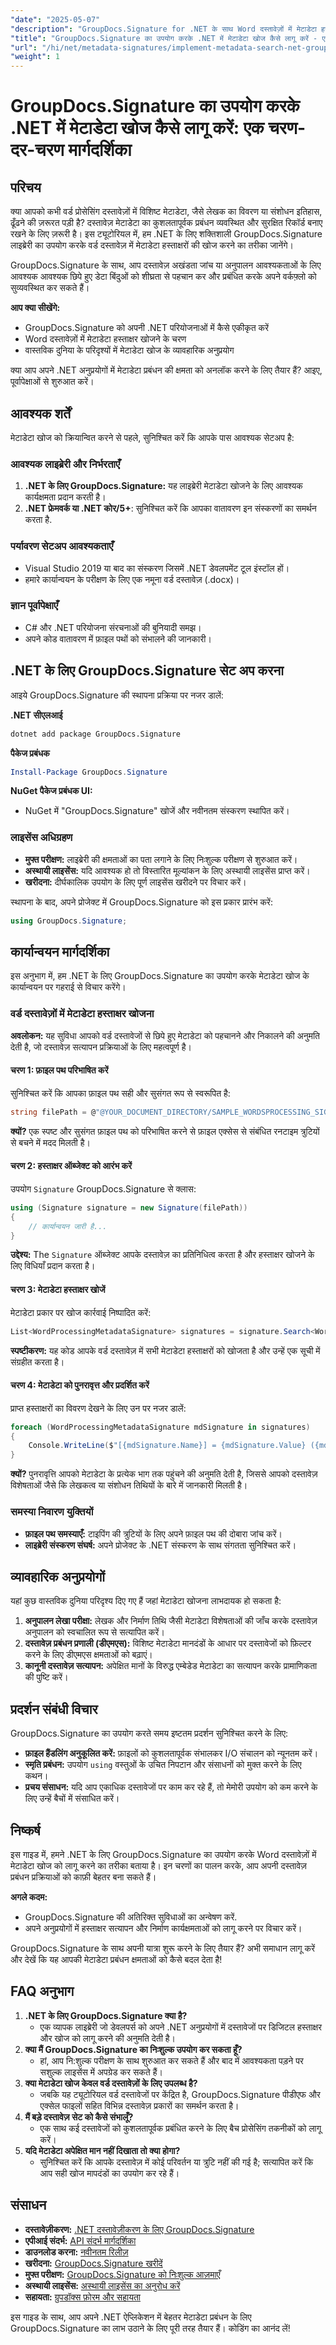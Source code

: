 ```yaml
---
"date": "2025-05-07"
"description": "GroupDocs.Signature for .NET के साथ Word दस्तावेज़ों में मेटाडेटा हस्ताक्षरों को कुशलतापूर्वक खोजने का तरीका जानें। अपने दस्तावेज़ प्रबंधन और अनुपालन प्रक्रियाओं को बेहतर बनाएँ।"
"title": "GroupDocs.Signature का उपयोग करके .NET में मेटाडेटा खोज कैसे लागू करें - एक चरण-दर-चरण मार्गदर्शिका"
"url": "/hi/net/metadata-signatures/implement-metadata-search-net-groupdocs-signature-guide/"
"weight": 1
---
```


# GroupDocs.Signature का उपयोग करके .NET में मेटाडेटा खोज कैसे लागू करें: एक चरण-दर-चरण मार्गदर्शिका

## परिचय

क्या आपको कभी वर्ड प्रोसेसिंग दस्तावेज़ों में विशिष्ट मेटाडेटा, जैसे लेखक का विवरण या संशोधन इतिहास, ढूँढने की ज़रूरत पड़ी है? दस्तावेज़ मेटाडेटा का कुशलतापूर्वक प्रबंधन व्यवस्थित और सुरक्षित रिकॉर्ड बनाए रखने के लिए ज़रूरी है। इस ट्यूटोरियल में, हम .NET के लिए शक्तिशाली GroupDocs.Signature लाइब्रेरी का उपयोग करके वर्ड दस्तावेज़ में मेटाडेटा हस्ताक्षरों की खोज करने का तरीका जानेंगे।

GroupDocs.Signature के साथ, आप दस्तावेज़ अखंडता जांच या अनुपालन आवश्यकताओं के लिए आवश्यक आवश्यक छिपे हुए डेटा बिंदुओं को शीघ्रता से पहचान कर और प्रबंधित करके अपने वर्कफ़्लो को सुव्यवस्थित कर सकते हैं।

**आप क्या सीखेंगे:**
- GroupDocs.Signature को अपनी .NET परियोजनाओं में कैसे एकीकृत करें
- Word दस्तावेज़ों में मेटाडेटा हस्ताक्षर खोजने के चरण
- वास्तविक दुनिया के परिदृश्यों में मेटाडेटा खोज के व्यावहारिक अनुप्रयोग

क्या आप अपने .NET अनुप्रयोगों में मेटाडेटा प्रबंधन की क्षमता को अनलॉक करने के लिए तैयार हैं? आइए, पूर्वापेक्षाओं से शुरुआत करें।

## आवश्यक शर्तें

मेटाडेटा खोज को क्रियान्वित करने से पहले, सुनिश्चित करें कि आपके पास आवश्यक सेटअप है:

### आवश्यक लाइब्रेरी और निर्भरताएँ

1. **.NET के लिए GroupDocs.Signature:** यह लाइब्रेरी मेटाडेटा खोजने के लिए आवश्यक कार्यक्षमता प्रदान करती है।
2. **.NET फ्रेमवर्क या .NET कोर/5+**: सुनिश्चित करें कि आपका वातावरण इन संस्करणों का समर्थन करता है.

### पर्यावरण सेटअप आवश्यकताएँ

- Visual Studio 2019 या बाद का संस्करण जिसमें .NET डेवलपमेंट टूल इंस्टॉल हों।
- हमारे कार्यान्वयन के परीक्षण के लिए एक नमूना वर्ड दस्तावेज़ (.docx)।

### ज्ञान पूर्वापेक्षाएँ

- C# और .NET परियोजना संरचनाओं की बुनियादी समझ।
- अपने कोड वातावरण में फ़ाइल पथों को संभालने की जानकारी।

## .NET के लिए GroupDocs.Signature सेट अप करना

आइये GroupDocs.Signature की स्थापना प्रक्रिया पर नजर डालें:

**.NET सीएलआई**
```bash
dotnet add package GroupDocs.Signature
```

**पैकेज प्रबंधक**
```powershell
Install-Package GroupDocs.Signature
```

**NuGet पैकेज प्रबंधक UI:**
- NuGet में "GroupDocs.Signature" खोजें और नवीनतम संस्करण स्थापित करें।

### लाइसेंस अधिग्रहण

- **मुफ्त परीक्षण:** लाइब्रेरी की क्षमताओं का पता लगाने के लिए निःशुल्क परीक्षण से शुरुआत करें।
- **अस्थायी लाइसेंस:** यदि आवश्यक हो तो विस्तारित मूल्यांकन के लिए अस्थायी लाइसेंस प्राप्त करें।
- **खरीदना:** दीर्घकालिक उपयोग के लिए पूर्ण लाइसेंस खरीदने पर विचार करें।

स्थापना के बाद, अपने प्रोजेक्ट में GroupDocs.Signature को इस प्रकार प्रारंभ करें:
```csharp
using GroupDocs.Signature;
```

## कार्यान्वयन मार्गदर्शिका

इस अनुभाग में, हम .NET के लिए GroupDocs.Signature का उपयोग करके मेटाडेटा खोज के कार्यान्वयन पर गहराई से विचार करेंगे। 

### वर्ड दस्तावेज़ों में मेटाडेटा हस्ताक्षर खोजना

**अवलोकन:**
यह सुविधा आपको वर्ड दस्तावेजों से छिपे हुए मेटाडेटा को पहचानने और निकालने की अनुमति देती है, जो दस्तावेज़ सत्यापन प्रक्रियाओं के लिए महत्वपूर्ण है।

#### चरण 1: फ़ाइल पथ परिभाषित करें
सुनिश्चित करें कि आपका फ़ाइल पथ सही और सुसंगत रूप से स्वरूपित है:
```csharp
string filePath = @"@YOUR_DOCUMENT_DIRECTORY/SAMPLE_WORDSPROCESSING_SIGNED_METADATA";
```
**क्यों?**
एक स्पष्ट और सुसंगत फ़ाइल पथ को परिभाषित करने से फ़ाइल एक्सेस से संबंधित रनटाइम त्रुटियों से बचने में मदद मिलती है।

#### चरण 2: हस्ताक्षर ऑब्जेक्ट को आरंभ करें
उपयोग `Signature` GroupDocs.Signature से क्लास:
```csharp
using (Signature signature = new Signature(filePath))
{
    // कार्यान्वयन जारी है...
}
```
**उद्देश्य:** 
The `Signature` ऑब्जेक्ट आपके दस्तावेज़ का प्रतिनिधित्व करता है और हस्ताक्षर खोजने के लिए विधियाँ प्रदान करता है।

#### चरण 3: मेटाडेटा हस्ताक्षर खोजें
मेटाडेटा प्रकार पर खोज कार्रवाई निष्पादित करें:
```csharp
List<WordProcessingMetadataSignature> signatures = signature.Search<WordProcessingMetadataSignature>(SignatureType.Metadata);
```
**स्पष्टीकरण:** 
यह कोड आपके वर्ड दस्तावेज़ में सभी मेटाडेटा हस्ताक्षरों को खोजता है और उन्हें एक सूची में संग्रहीत करता है।

#### चरण 4: मेटाडेटा को पुनरावृत्त और प्रदर्शित करें
प्राप्त हस्ताक्षरों का विवरण देखने के लिए उन पर नजर डालें:
```csharp
foreach (WordProcessingMetadataSignature mdSignature in signatures)
{
    Console.WriteLine($"[{mdSignature.Name}] = {mdSignature.Value} ({mdSignature.Type})");
}
```
**क्यों?**
पुनरावृत्ति आपको मेटाडेटा के प्रत्येक भाग तक पहुंचने की अनुमति देती है, जिससे आपको दस्तावेज़ विशेषताओं जैसे कि लेखकत्व या संशोधन तिथियों के बारे में जानकारी मिलती है।

### समस्या निवारण युक्तियों
- **फ़ाइल पथ समस्याएँ:** टाइपिंग की त्रुटियों के लिए अपने फ़ाइल पथ की दोबारा जांच करें।
- **लाइब्रेरी संस्करण संघर्ष:** अपने प्रोजेक्ट के .NET संस्करण के साथ संगतता सुनिश्चित करें।

## व्यावहारिक अनुप्रयोगों

यहां कुछ वास्तविक दुनिया परिदृश्य दिए गए हैं जहां मेटाडेटा खोजना लाभदायक हो सकता है:

1. **अनुपालन लेखा परीक्षा:** लेखक और निर्माण तिथि जैसी मेटाडेटा विशेषताओं की जाँच करके दस्तावेज़ अनुपालन को स्वचालित रूप से सत्यापित करें।
2. **दस्तावेज़ प्रबंधन प्रणाली (डीएमएस):** विशिष्ट मेटाडेटा मानदंडों के आधार पर दस्तावेजों को फ़िल्टर करने के लिए डीएमएस क्षमताओं को बढ़ाएं।
3. **कानूनी दस्तावेज़ सत्यापन:** अपेक्षित मानों के विरुद्ध एम्बेडेड मेटाडेटा का सत्यापन करके प्रामाणिकता की पुष्टि करें।

## प्रदर्शन संबंधी विचार

GroupDocs.Signature का उपयोग करते समय इष्टतम प्रदर्शन सुनिश्चित करने के लिए:
- **फ़ाइल हैंडलिंग अनुकूलित करें:** फ़ाइलों को कुशलतापूर्वक संभालकर I/O संचालन को न्यूनतम करें।
- **स्मृति प्रबंधन:** उपयोग `using` वस्तुओं के उचित निपटान और संसाधनों को मुक्त करने के लिए कथन।
- **प्रचय संसाधन:** यदि आप एकाधिक दस्तावेजों पर काम कर रहे हैं, तो मेमोरी उपयोग को कम करने के लिए उन्हें बैचों में संसाधित करें।

## निष्कर्ष

इस गाइड में, हमने .NET के लिए GroupDocs.Signature का उपयोग करके Word दस्तावेज़ों में मेटाडेटा खोज को लागू करने का तरीका बताया है। इन चरणों का पालन करके, आप अपनी दस्तावेज़ प्रबंधन प्रक्रियाओं को काफ़ी बेहतर बना सकते हैं।

**अगले कदम:**
- GroupDocs.Signature की अतिरिक्त सुविधाओं का अन्वेषण करें.
- अपने अनुप्रयोगों में हस्ताक्षर सत्यापन और निर्माण कार्यक्षमताओं को लागू करने पर विचार करें।

GroupDocs.Signature के साथ अपनी यात्रा शुरू करने के लिए तैयार हैं? अभी समाधान लागू करें और देखें कि यह आपकी मेटाडेटा प्रबंधन क्षमताओं को कैसे बदल देता है!

## FAQ अनुभाग

1. **.NET के लिए GroupDocs.Signature क्या है?**
   - एक व्यापक लाइब्रेरी जो डेवलपर्स को अपने .NET अनुप्रयोगों में दस्तावेजों पर डिजिटल हस्ताक्षर और खोज को लागू करने की अनुमति देती है।
2. **क्या मैं GroupDocs.Signature का निःशुल्क उपयोग कर सकता हूँ?**
   - हां, आप नि:शुल्क परीक्षण के साथ शुरुआत कर सकते हैं और बाद में आवश्यकता पड़ने पर सशुल्क लाइसेंस में अपग्रेड कर सकते हैं।
3. **क्या मेटाडेटा खोज केवल वर्ड दस्तावेज़ों के लिए उपलब्ध है?**
   - जबकि यह ट्यूटोरियल वर्ड दस्तावेजों पर केंद्रित है, GroupDocs.Signature पीडीएफ और एक्सेल फाइलों सहित विभिन्न दस्तावेज़ प्रकारों का समर्थन करता है।
4. **मैं बड़े दस्तावेज़ सेट को कैसे संभालूँ?**
   - एक साथ कई दस्तावेजों को कुशलतापूर्वक प्रबंधित करने के लिए बैच प्रोसेसिंग तकनीकों को लागू करें।
5. **यदि मेटाडेटा अपेक्षित मान नहीं दिखाता तो क्या होगा?**
   - सुनिश्चित करें कि आपके दस्तावेज़ में कोई परिवर्तन या त्रुटि नहीं की गई है; सत्यापित करें कि आप सही खोज मापदंडों का उपयोग कर रहे हैं।

## संसाधन

- **दस्तावेज़ीकरण:** [.NET दस्तावेज़ीकरण के लिए GroupDocs.Signature](https://docs.groupdocs.com/signature/net/)
- **एपीआई संदर्भ:** [API संदर्भ मार्गदर्शिका](https://reference.groupdocs.com/signature/net/)
- **डाउनलोड करना:** [नवीनतम रिलीज़](https://releases.groupdocs.com/signature/net/)
- **खरीदना:** [GroupDocs.Signature खरीदें](https://purchase.groupdocs.com/buy)
- **मुफ्त परीक्षण:** [GroupDocs.Signature को निःशुल्क आज़माएँ](https://releases.groupdocs.com/signature/net/)
- **अस्थायी लाइसेंस:** [अस्थायी लाइसेंस का अनुरोध करें](https://purchase.groupdocs.com/temporary-license/)
- **सहायता:** [ग्रुपडॉक्स फ़ोरम और सहायता](https://forum.groupdocs.com/c/signature/) 

इस गाइड के साथ, आप अपने .NET ऐप्लिकेशन में बेहतर मेटाडेटा प्रबंधन के लिए GroupDocs.Signature का लाभ उठाने के लिए पूरी तरह तैयार हैं। कोडिंग का आनंद लें!